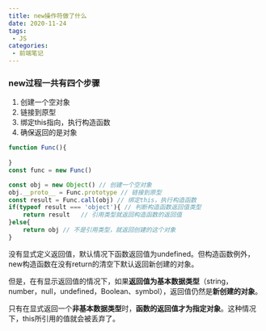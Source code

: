 ```yaml
---
title: new操作符做了什么
date: 2020-11-24
tags:
 - JS
categories:
 - 前端笔记
---
```


### new过程一共有四个步骤

1. 创建一个空对象
2. 链接到原型
3. 绑定this指向，执行构造函数
4. 确保返回的是对象

```js
function Func(){
    
}
const func = new Func()
```

```js
const obj = new Object() // 创建一个空对象
obj.__proto__ = Func.prototype // 链接到原型
const result = Func.call(obj) // 绑定this，执行构造函数
if(typeof result === 'object'){ // 判断构造函数返回值类型
    return result	// 引用类型就返回构造函数的返回值
}else{
    return obj // 不是引用类型，就返回创建的这个对象
}
```

没有显式定义返回值，默认情况下函数返回值为undefined。但构造函数例外，new构造函数在没有return的清空下默认返回新创建的对象。

但是，在有显示返回值的情况下，如果**返回值为基本数据类型**（string，number，null，undefined，Boolean、symbol），返回值仍然是**新创建的对象**。

只有在显式返回一个**非基本数据类型**时，**函数的返回值才为指定对象**。这种情况下，this所引用的值就会被丢弃了。